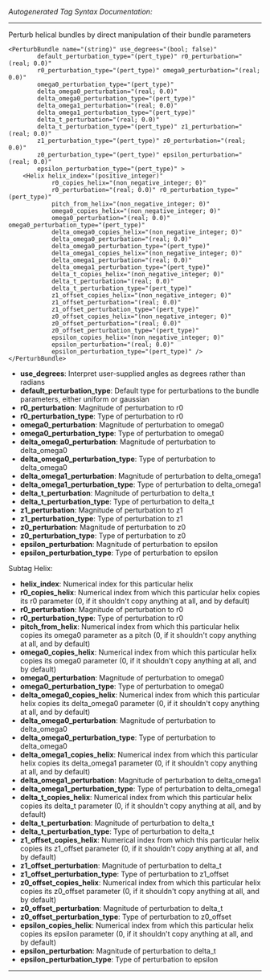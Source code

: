 _Autogenerated Tag Syntax Documentation:_

---
Perturb helical bundles by direct manipulation of their bundle parameters

```
<PerturbBundle name="(string)" use_degrees="(bool; false)"
        default_perturbation_type="(pert_type)" r0_perturbation="(real; 0.0)"
        r0_perturbation_type="(pert_type)" omega0_perturbation="(real; 0.0)"
        omega0_perturbation_type="(pert_type)"
        delta_omega0_perturbation="(real; 0.0)"
        delta_omega0_perturbation_type="(pert_type)"
        delta_omega1_perturbation="(real; 0.0)"
        delta_omega1_perturbation_type="(pert_type)"
        delta_t_perturbation="(real; 0.0)"
        delta_t_perturbation_type="(pert_type)" z1_perturbation="(real; 0.0)"
        z1_perturbation_type="(pert_type)" z0_perturbation="(real; 0.0)"
        z0_perturbation_type="(pert_type)" epsilon_perturbation="(real; 0.0)"
        epsilon_perturbation_type="(pert_type)" >
    <Helix helix_index="(positive_integer)"
            r0_copies_helix="(non_negative_integer; 0)"
            r0_perturbation="(real; 0.0)" r0_perturbation_type="(pert_type)"
            pitch_from_helix="(non_negative_integer; 0)"
            omega0_copies_helix="(non_negative_integer; 0)"
            omega0_perturbation="(real; 0.0)" omega0_perturbation_type="(pert_type)"
            delta_omega0_copies_helix="(non_negative_integer; 0)"
            delta_omega0_perturbation="(real; 0.0)"
            delta_omega0_perturbation_type="(pert_type)"
            delta_omega1_copies_helix="(non_negative_integer; 0)"
            delta_omega1_perturbation="(real; 0.0)"
            delta_omega1_perturbation_type="(pert_type)"
            delta_t_copies_helix="(non_negative_integer; 0)"
            delta_t_perturbation="(real; 0.0)"
            delta_t_perturbation_type="(pert_type)"
            z1_offset_copies_helix="(non_negative_integer; 0)"
            z1_offset_perturbation="(real; 0.0)"
            z1_offset_perturbation_type="(pert_type)"
            z0_offset_copies_helix="(non_negative_integer; 0)"
            z0_offset_perturbation="(real; 0.0)"
            z0_offset_perturbation_type="(pert_type)"
            epsilon_copies_helix="(non_negative_integer; 0)"
            epsilon_perturbation="(real; 0.0)"
            epsilon_perturbation_type="(pert_type)" />
</PerturbBundle>
```

-   **use_degrees**: Interpret user-supplied angles as degrees rather than radians
-   **default_perturbation_type**: Default type for perturbations to the bundle parameters, either uniform or gaussian
-   **r0_perturbation**: Magnitude of perturbation to r0
-   **r0_perturbation_type**: Type of perturbation to r0
-   **omega0_perturbation**: Magnitude of perturbation to omega0
-   **omega0_perturbation_type**: Type of perturbation to omega0
-   **delta_omega0_perturbation**: Magnitude of perturbation to delta_omega0
-   **delta_omega0_perturbation_type**: Type of perturbation to delta_omega0
-   **delta_omega1_perturbation**: Magnitude of perturbation to delta_omega1
-   **delta_omega1_perturbation_type**: Type of perturbation to delta_omega1
-   **delta_t_perturbation**: Magnitude of perturbation to delta_t
-   **delta_t_perturbation_type**: Type of perturbation to delta_t
-   **z1_perturbation**: Magnitude of perturbation to z1
-   **z1_perturbation_type**: Type of perturbation to z1
-   **z0_perturbation**: Magnitude of perturbation to z0
-   **z0_perturbation_type**: Type of perturbation to z0
-   **epsilon_perturbation**: Magnitude of perturbation to epsilon
-   **epsilon_perturbation_type**: Type of perturbation to epsilon


Subtag Helix:   

-   **helix_index**: Numerical index for this particular helix
-   **r0_copies_helix**: Numerical index from which this particular helix copies its r0 parameter (0, if it shouldn't copy anything at all, and by default)
-   **r0_perturbation**: Magnitude of perturbation to r0
-   **r0_perturbation_type**: Type of perturbation to r0
-   **pitch_from_helix**: Numerical index from which this particular helix copies its omega0 parameter as a pitch (0, if it shouldn't copy anything at all, and by default)
-   **omega0_copies_helix**: Numerical index from which this particular helix copies its omega0 parameter (0, if it shouldn't copy anything at all, and by default)
-   **omega0_perturbation**: Magnitude of perturbation to omega0
-   **omega0_perturbation_type**: Type of perturbation to omega0
-   **delta_omega0_copies_helix**: Numerical index from which this particular helix copies its delta_omega0 parameter (0, if it shouldn't copy anything at all, and by default)
-   **delta_omega0_perturbation**: Magnitude of perturbation to delta_omega0
-   **delta_omega0_perturbation_type**: Type of perturbation to delta_omega0
-   **delta_omega1_copies_helix**: Numerical index from which this particular helix copies its delta_omega1 parameter (0, if it shouldn't copy anything at all, and by default)
-   **delta_omega1_perturbation**: Magnitude of perturbation to delta_omega1
-   **delta_omega1_perturbation_type**: Type of perturbation to delta_omega1
-   **delta_t_copies_helix**: Numerical index from which this particular helix copies its delta_t parameter (0, if it shouldn't copy anything at all, and by default)
-   **delta_t_perturbation**: Magnitude of perturbation to delta_t
-   **delta_t_perturbation_type**: Type of perturbation to delta_t
-   **z1_offset_copies_helix**: Numerical index from which this particular helix copies its z1_offset parameter (0, if it shouldn't copy anything at all, and by default)
-   **z1_offset_perturbation**: Magnitude of perturbation to delta_t
-   **z1_offset_perturbation_type**: Type of perturbation to z1_offset
-   **z0_offset_copies_helix**: Numerical index from which this particular helix copies its z0_offset parameter (0, if it shouldn't copy anything at all, and by default)
-   **z0_offset_perturbation**: Magnitude of perturbation to delta_t
-   **z0_offset_perturbation_type**: Type of perturbation to z0_offset
-   **epsilon_copies_helix**: Numerical index from which this particular helix copies its epsilon parameter (0, if it shouldn't copy anything at all, and by default)
-   **epsilon_perturbation**: Magnitude of perturbation to delta_t
-   **epsilon_perturbation_type**: Type of perturbation to epsilon

---
